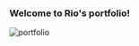 ### Welcome to Rio's portfolio!
![portfolio](https://user-images.githubusercontent.com/14501804/125146711-b090e180-e16a-11eb-8667-68ce52cbd850.gif)
